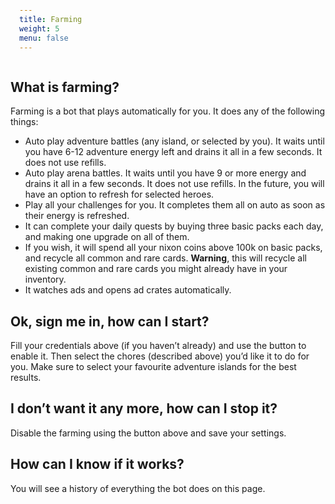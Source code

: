 ```yaml
---
title: Farming
weight: 5
menu: false
---
```

<style type="text/css">
    pre { background-color: black; color: white; padding: 1em; }
    pre .error { background-color: #A00; color: white; }
    pre .info { color: #0A0; }
    pre .comment { color: #AC0 }
</style>

<div id="root"></div>

<script type="text/javascript">

    /* global require */ require(['react-dom', 'views/Game/Farming'], function (ReactDOM, Farming) {
        ReactDOM.render(Farming(), document.getElementById('root'));
    });

</script>

## What is farming?

Farming is a bot that plays automatically for you. It does any of the following things:

 * Auto play adventure battles (any island, or selected by you). It waits until you have 6-12 adventure energy left and drains it all in a few seconds. It does not use refills.
 * Auto play arena battles. It waits until you have 9 or more energy and drains it all in a few seconds. It does not use refills. In the future, you will have an option to refresh for selected heroes.
 * Play all your challenges for you. It completes them all on auto as soon as their energy is refreshed.
 * It can complete your daily quests by buying three basic packs each day, and making one upgrade on all of them. 
 * If you wish, it will spend all your nixon coins above 100k on basic packs, and recycle all common and rare cards. **Warning**, this will recycle all existing common and rare cards you might already have in your inventory.
 * It watches ads and opens ad crates automatically.

## Ok, sign me in, how can I start?

Fill your credentials above (if you haven’t already) and use the button to enable it. Then select the chores (described above) you’d like it to do for you. Make sure to select your favourite adventure islands for the best results.

## I don’t want it any more, how can I stop it?

Disable the farming using the button above and save your settings.

## How can I know if it works? 

You will see a history of everything the bot does on this page.
